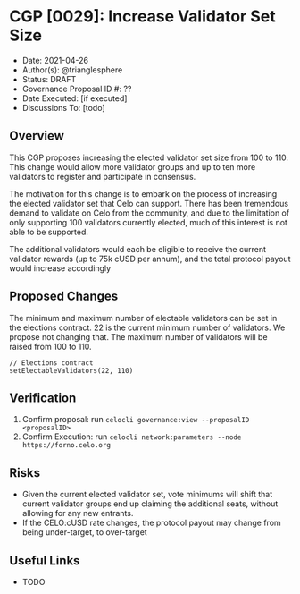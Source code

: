 # CGP [0029]: Increase Validator Set Size

- Date: 2021-04-26
- Author(s): @trianglesphere
- Status: DRAFT
- Governance Proposal ID #: ??
- Date Executed: [if executed]
- Discussions To: [todo]

## Overview

This CGP proposes increasing the elected validator set size from 100 to 110. This change would allow more validator groups and up to ten more validators to register and participate in consensus.

The motivation for this change is to embark on the process of increasing the elected validator set that Celo can support. There has been tremendous demand to validate on Celo from the community, and due to the limitation of only supporting 100 validators currently elected, much of this interest is not able to be supported.

The additional validators would each be eligible to receive the current validator rewards (up to 75k cUSD per annum), and the total protocol payout would increase accordingly

## Proposed Changes

The minimum and maximum number of electable validators can be set in the elections contract.
22 is the current minimum number of validators. We propose not changing that.
The maximum number of validators will be raised from 100 to 110.
```
// Elections contract
setElectableValidators(22, 110)
```

## Verification

1. Confirm proposal: run `celocli governance:view --proposalID <proposalID>`
2. Confirm Execution: run `celocli network:parameters --node https://forno.celo.org`

## Risks

- Given the current elected validator set, vote minimums will shift that current validator groups end up claiming the additional seats, without allowing for any new entrants.
- If the CELO:cUSD rate changes, the protocol payout may change from being under-target, to over-target

## Useful Links

- TODO
